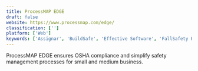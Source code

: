 ```yaml
---
title: ProcessMAP EDGE
draft: false 
website: https://www.processmap.com/edge/
classification: ['']
platform: ['Web']
keywords: ['Assignar', 'BuildSafe', 'Effective Software', 'FallSafety Pro', 'FeetPort', 'Gensuite', 'INX InControl', 'Intelex', 'MyEasyISO', 'ProntoForms', 'Qooling', 'RiskTeq', 'Safety Champion', 'Safetymint', 'Smaat by Maerix', 'SmartOHS', 'TenForce', 'The OPTIC System', 'WHS Monitor', 'Worksafe Management Systems', 'iAuditor']
---
```

ProcessMAP EDGE ensures OSHA compliance and simplify safety management processes for small and medium business.